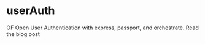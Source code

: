 userAuth
========

OF Open User Authentication with express, passport, and orchestrate. Read the blog post